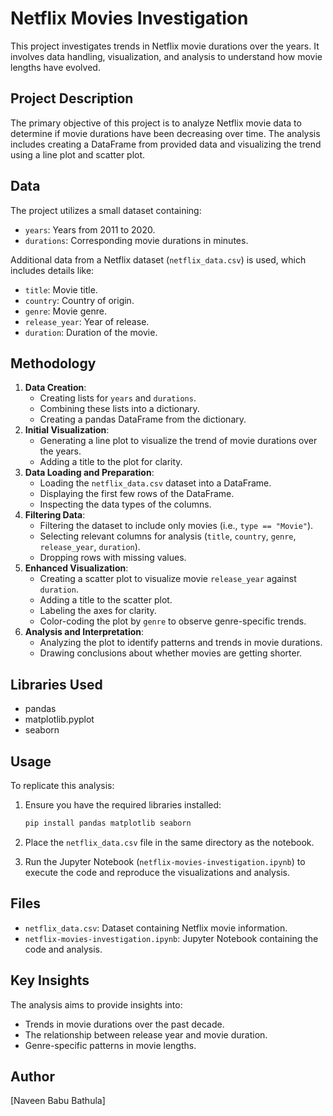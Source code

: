 # Netflix Movies Investigation

This project investigates trends in Netflix movie durations over the years. It involves data handling, visualization, and analysis to understand how movie lengths have evolved.

## Project Description

The primary objective of this project is to analyze Netflix movie data to determine if movie durations have been decreasing over time. The analysis includes creating a DataFrame from provided data and visualizing the trend using a line plot and scatter plot.

## Data

The project utilizes a small dataset containing:

-   `years`: Years from 2011 to 2020.
-   `durations`: Corresponding movie durations in minutes.

Additional data from a Netflix dataset (`netflix_data.csv`) is used, which includes details like:

-   `title`: Movie title.
-   `country`: Country of origin.
-   `genre`: Movie genre.
-   `release_year`: Year of release.
-   `duration`: Duration of the movie.

## Methodology

1.  **Data Creation**:
    -   Creating lists for `years` and `durations`.
    -   Combining these lists into a dictionary.
    -   Creating a pandas DataFrame from the dictionary.
2.  **Initial Visualization**:
    -   Generating a line plot to visualize the trend of movie durations over the years.
    -   Adding a title to the plot for clarity.
3.  **Data Loading and Preparation**:
    -   Loading the `netflix_data.csv` dataset into a DataFrame.
    -   Displaying the first few rows of the DataFrame.
    -   Inspecting the data types of the columns.
4.  **Filtering Data**:
    -   Filtering the dataset to include only movies (i.e., `type == "Movie"`).
    -   Selecting relevant columns for analysis (`title`, `country`, `genre`, `release_year`, `duration`).
    -   Dropping rows with missing values.
5.  **Enhanced Visualization**:
    -   Creating a scatter plot to visualize movie `release_year` against `duration`.
    -   Adding a title to the scatter plot.
    -   Labeling the axes for clarity.
    -   Color-coding the plot by `genre` to observe genre-specific trends.
6.  **Analysis and Interpretation**:
    -   Analyzing the plot to identify patterns and trends in movie durations.
    -   Drawing conclusions about whether movies are getting shorter.

## Libraries Used

-   pandas
-   matplotlib.pyplot
-   seaborn

## Usage

To replicate this analysis:

1.  Ensure you have the required libraries installed:

    ```bash
    pip install pandas matplotlib seaborn
    ```

2.  Place the `netflix_data.csv` file in the same directory as the notebook.
3.  Run the Jupyter Notebook (`netflix-movies-investigation.ipynb`) to execute the code and reproduce the visualizations and analysis.

## Files

-   `netflix_data.csv`: Dataset containing Netflix movie information.
-   `netflix-movies-investigation.ipynb`: Jupyter Notebook containing the code and analysis.

## Key Insights

The analysis aims to provide insights into:

-   Trends in movie durations over the past decade.
-   The relationship between release year and movie duration.
-   Genre-specific patterns in movie lengths.

## Author

\[Naveen Babu Bathula]
